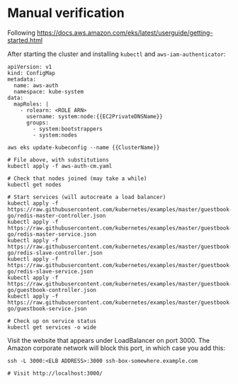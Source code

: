 # Manual verification

Following https://docs.aws.amazon.com/eks/latest/userguide/getting-started.html

After starting the cluster and installing `kubectl` and `aws-iam-authenticator`:

```
apiVersion: v1
kind: ConfigMap
metadata:
  name: aws-auth
  namespace: kube-system
data:
  mapRoles: |
    - rolearn: <ROLE ARN>
      username: system:node:{{EC2PrivateDNSName}}
      groups:
        - system:bootstrappers
        - system:nodes
```

```
aws eks update-kubeconfig --name {{ClusterName}}

# File above, with substitutions
kubectl apply -f aws-auth-cm.yaml

# Check that nodes joined (may take a while)
kubectl get nodes

# Start services (will autocreate a load balancer)
kubectl apply -f https://raw.githubusercontent.com/kubernetes/examples/master/guestbook-go/redis-master-controller.json
kubectl apply -f https://raw.githubusercontent.com/kubernetes/examples/master/guestbook-go/redis-master-service.json
kubectl apply -f https://raw.githubusercontent.com/kubernetes/examples/master/guestbook-go/redis-slave-controller.json
kubectl apply -f https://raw.githubusercontent.com/kubernetes/examples/master/guestbook-go/redis-slave-service.json
kubectl apply -f https://raw.githubusercontent.com/kubernetes/examples/master/guestbook-go/guestbook-controller.json
kubectl apply -f https://raw.githubusercontent.com/kubernetes/examples/master/guestbook-go/guestbook-service.json

# Check up on service status
kubectl get services -o wide
```

Visit the website that appears under LoadBalancer on port 3000. The Amazon corporate network will block this
port, in which case you add this:

```
ssh -L 3000:<ELB ADDRESS>:3000 ssh-box-somewhere.example.com

# Visit http://localhost:3000/
```
